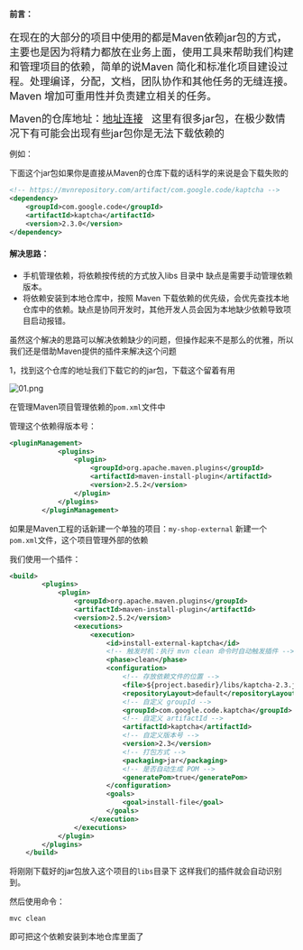 #### 前言：

<font size="4">在现在的大部分的项目中使用的都是Maven依赖jar包的方式，主要也是因为将精力都放在业务上面，使用工具来帮助我们构建和管理项目的依赖，简单的说Maven 简化和标准化项目建设过程。处理编译，分配，文档，团队协作和其他任务的无缝连接。 Maven 增加可重用性并负责建立相关的任务。</font>

<font size="4">Maven的仓库地址：[地址连接](https://mvnrepository.com/?__cf_chl_captcha_tk__=7919fffd7cb05be2a8ec47e6a624dd12436bfd10-1585754651-0-AayAFo9r-QEE7By3AbwKAXAC0SYnqmlMb9O57uApQ1_7piqKb-Y2CSZGnMkakaKI1hBTmQGkbjunMxNpwFF9BzFhoxNGamJlkfMQuwY2QGCc9ADV0ZBha4aWFkQG7s8EJ9pbWydPMJMZsXeu5KLmv8-NW6lcEnVk0OPnEJMB4ahpwvpfU3J96gi252HkIz09iCMXJyPzmM3JBw_sdJgZTs1HTwWdEXseJt62W_s9mq0K7fiHUnpztKs6pN2QbTzkHNcS-8FtTHEMKqkMLvvnz4Qc5VzOcaVyxWQZm-rUYOhX_DtvKZ_2KaPDveFLp3N1ddiqx0gjlXBJsgUgNPKxoxIP7ql4_UBZzc4m3HMBZXwGKjZEfbggrIQNM27VF49OTg)   这里有很多jar包，在极少数情况下有可能会出现有些jar包你是无法下载依赖的</font>

例如：

下面这个jar包如果你是直接从Maven的仓库下载的话科学的来说是会下载失败的

```xml
<!-- https://mvnrepository.com/artifact/com.google.code/kaptcha -->
<dependency>
    <groupId>com.google.code</groupId>
    <artifactId>kaptcha</artifactId>
    <version>2.3.0</version>
</dependency>
```

#### 解决思路：

- 手机管理依赖，将依赖按传统的方式放入libs 目录中 缺点是需要手动管理依赖版本。
- 将依赖安装到本地仓库中，按照 Maven 下载依赖的优先级，会优先查找本地仓库中的依赖。缺点是协同开发时，其他开发人员会因为本地缺少依赖导致项目启动报错。

虽然这个解决的思路可以解决依赖缺少的问题，但操作起来不是那么的优雅，所以我们还是借助Maven提供的插件来解决这个问题

1，找到这个仓库的地址我们下载它的的jar包，下载这个留着有用

![01.png](https://i.loli.net/2020/04/02/43F5O2ACcDE67jr.png)

在管理Maven项目管理依赖的`pom.xml`文件中

管理这个依赖得版本号：

```xml
<pluginManagement>
            <plugins>
                <plugin>
                    <groupId>org.apache.maven.plugins</groupId>
                    <artifactId>maven-install-plugin</artifactId>
                    <version>2.5.2</version>
                </plugin>
            </plugins>
        </pluginManagement>
```



如果是Maven工程的话新建一个单独的项目：`my-shop-external` 新建一个`pom.xml`文件，这个项目管理外部的依赖

我们使用一个插件：

```xml
<build>
        <plugins>
            <plugin>
                <groupId>org.apache.maven.plugins</groupId>
                <artifactId>maven-install-plugin</artifactId>
                <version>2.5.2</version>
                <executions>
                    <execution>
                        <id>install-external-kaptcha</id>
                        <!-- 触发时机：执行 mvn clean 命令时自动触发插件 -->
                        <phase>clean</phase>
                        <configuration>
                            <!-- 存放依赖文件的位置 -->
                            <file>${project.basedir}/libs/kaptcha-2.3.jar</file>
                            <repositoryLayout>default</repositoryLayout>
                            <!-- 自定义 groupId -->
                            <groupId>com.google.code.kaptcha</groupId>
                            <!-- 自定义 artifactId -->
                            <artifactId>kaptcha</artifactId>
                            <!-- 自定义版本号 -->
                            <version>2.3</version>
                            <!-- 打包方式 -->
                            <packaging>jar</packaging>
                            <!-- 是否自动生成 POM -->
                            <generatePom>true</generatePom>
                        </configuration>
                        <goals>
                            <goal>install-file</goal>
                        </goals>
                    </execution>
                </executions>
            </plugin>
        </plugins>
    </build>
```

将刚刚下载好的jar包放入这个项目的`libs`目录下 这样我们的插件就会自动识别到。

然后使用命令：

```maven
mvc clean
```

即可把这个依赖安装到本地仓库里面了